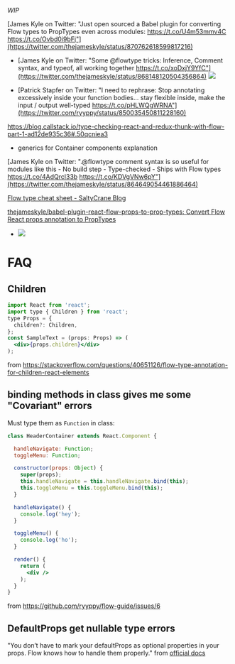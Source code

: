 _WIP_

[James Kyle on Twitter: "Just open sourced a Babel plugin for converting Flow types to PropTypes even across modules: https://t.co/U4m53mmv4C https://t.co/Ovbd0i9bFj"](https://twitter.com/thejameskyle/status/870762618599817216)

- [James Kyle on Twitter: "Some @flowtype tricks: Inference, Comment syntax, and typeof, all working together https://t.co/xoDxjY9YfC"](https://twitter.com/thejameskyle/status/868148120504356864)
![](https://pbs.twimg.com/media/DAxIHJYUwAAyaiM.jpg:large)

- [Patrick Stapfer on Twitter: "I need to rephrase: Stop annotating excessively inside your function bodies... stay flexible inside, make the input / output well-typed https://t.co/pHLWQgWRNA"](https://twitter.com/ryyppy/status/850035450811228160)

https://blog.callstack.io/type-checking-react-and-redux-thunk-with-flow-part-1-ad12de935c36#.50qcniea3
- generics for Container components explanation

[James Kyle on Twitter: ".@flowtype comment syntax is so useful for modules like this - No build step - Type-checked - Ships with Flow types https://t.co/4AdQrcl33b https://t.co/KDVgVNw6pY"](https://twitter.com/thejameskyle/status/864649054461886464)


[Flow type cheat sheet - SaltyCrane Blog](https://www.saltycrane.com/blog/2016/06/flow-type-cheat-sheet/)

[thejameskyle/babel-plugin-react-flow-props-to-prop-types: Convert Flow React props annotation to PropTypes](https://github.com/thejameskyle/babel-plugin-react-flow-props-to-prop-types)
- ![](https://pbs.twimg.com/media/DBWR8agUQAApEmb.jpg)

# FAQ
## Children
```jsx
import React from 'react';
import type { Children } from 'react';
type Props = {
  children?: Children,
};
const SampleText = (props: Props) => (
  <div>{props.children}</div>
);
```
from https://stackoverflow.com/questions/40651126/flow-type-annotation-for-children-react-elements

## binding methods in class gives me some "Covariant" errors
Must type them as `Function` in class:
```jsx
class HeaderContainer extends React.Component {

  handleNavigate: Function;
  toggleMenu: Function;

  constructor(props: Object) {
    super(props);
    this.handleNavigate = this.handleNavigate.bind(this);
    this.toggleMenu = this.toggleMenu.bind(this);
  }

  handleNavigate() {
    console.log('hey');
  }

  toggleMenu() {
    console.log('ho');
  }

  render() {
    return (
      <div />
    );
  }
}
```
from https://github.com/ryyppy/flow-guide/issues/6

## DefaultProps get nullable type errors
"You don’t have to mark your defaultProps as optional properties in your props. Flow knows how to handle them properly."
from [official docs](https://flow.org/en/docs/frameworks/react/#toc-adding-types-for-react-component-props)
